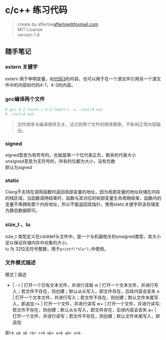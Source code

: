 # c/c++ 练习代码

> create by afterloe<afterloe@foxmail.com>  
> MIT License  
> version 1.4

## 随手笔记
### extern 关键字
extern
用于申明变量，如[代码3](./3-learn.c)的内容。也可以用于在一个源文件引用另一个源文件中的内容如代码4-1，4-2的内容。

### gcc编译两个文件
```bash
# gcc 4-1-learn.c 4-2-learn.c -o ./out/4.out
# ./out/4.out
```
> 文件顺序与编译顺序无关，试过将两个文件的顺序颠倒，不影响正常内容输出。

### signed
signed意思为有符号的，也就是第一个位代表正负，剩余的代表大小  
unsigned意思为无符号的，所有的位都为大小，没有负数  
默认为*signed*

### static
Clang不支持在调用函数时返回局部变量的地址，因为局部变量的地址存储在内存的栈区域，当函数调用结束时，函数与其对应的局部变量生命周期结束，函数内的变量不再拥有那个内存地址，所以不能返回其指针。使用static关键字将该存储变为静态数据即可。

### size\_t 、lu
size\_t 类型定义在cstddef头文件中，是一个与机器相关的unsigned类型，其大小足以保证存储内存中对象的大小。  
lu 为 32位无符号整数，用于`printf("%lu");`中使用。

### 文件模式描述

 模式 | 描述
 - | -
 r | 打开一个已有文本文件，并进行读取
 w | 打开一个文本文件，并进行写入；若文件不存在，则创建；默认从头写入，即文件存在，后续内容会丢失
 a | 打开一个文本文件，并进行写入；若文件不存在，则创建；默认文件末尾写入，即追加
 r+ | 打开一个文件，并进行读写
 w+ | 打开一个文件，并进行读写; 若文件不存在，则创建；默认从头写入，即文件存在，后续内容会丢失
 a+ | 打开一个文件，并进行读写；若文件不存在，则创建；默认文件末尾写入，即追加

即`rb wb ab rb+ r+b wb+ w+b ab+ a+b`
